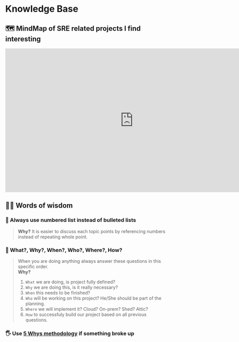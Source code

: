 # Knowledge Base

## 🗺 MindMap of SRE related projects I find interesting 

<iframe style="border:none" width="800" height="450" src="https://whimsical.com/embed/S27xr53MPM8T8TEcd6tD8G"></iframe>

## 👴🏻 Words of wisdom 

### 📝 Always use numbered list instead of bulleted lists

> **Why?** It is easier to discuss each topic points by referencing numbers instead of repeating whole point.

### 🔮 What?, Why?, When?, Who?, Where?, How?

> When you are doing anything always answer these questions in this specific order.  
> **Why?**  
> 1. `What` we are doing, is project fully defined?  
> 2. `Why` we are doing this, is it really necessary?  
> 3. `When` this needs to be finished?  
> 4. `Who` will be working on this project? He/She should be part of the planning.  
> 5. `Where` we will implement it? Cloud? On-prem? Shed? Attic?  
> 6. `How` to successfuly build our project based on all previous questions.

### 🖐 Use [5 Whys methodology](https://en.wikipedia.org/wiki/Five_whys) if something broke up